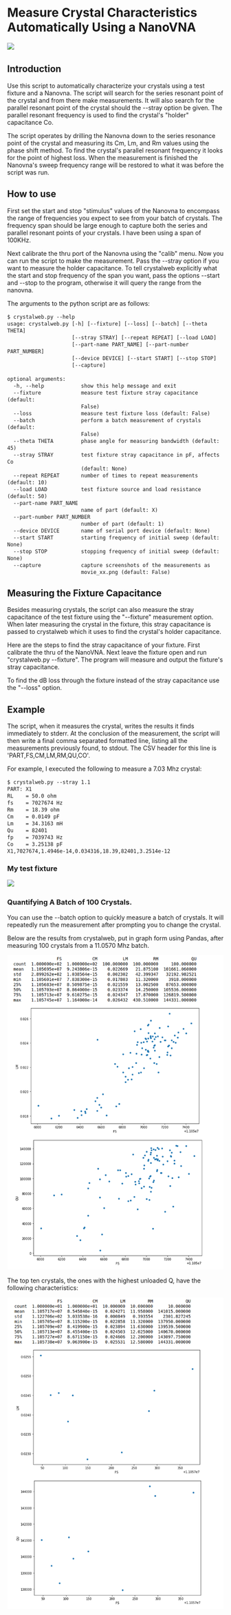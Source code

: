                                                                       
# Measure Crystal Characteristics Automatically Using a NanoVNA

![](animation.gif)

## Introduction

Use this script to automatically characterize your crystals
using a test fixture and a Nanovna.  The script will search for 
the series resonant point of the crystal and from there
make measurements.  It will also search for the parallel resonant point 
of the crystal should the --stray option be given.
The parallel resonant frequency is used to find the crystal's "holder"
capacitance Co.

The script operates by drilling the Nanovna down to the series resonance point 
of the crystal and measuring its Cm, Lm, and Rm values using the phase shift 
method.  To find the crystal's parallel resonant frequency it looks for the
point of highest loss.   When the measurement is finished the Nanovna's 
sweep frequency range will be restored to what it was before the script was run.

## How to use

First set the start and stop "stimulus" values of the Nanovna to encompass the range
of frequencies you expect to see from your batch of crystals.  The 
frequency span should be large enough to capture
both the series and parallel resonant points of your crystals.  I
have been using a span of 100KHz.

Next calibrate the thru port of the Nanovna using the "calib" menu.
Now you can run the script to make the measurement.  Pass the --stray option 
if you want to measure the holder capacitance.  To
tell crystalweb explicitly what the start and stop frequency of the span you
want, pass the options --start and --stop to the program, otherwise it
will query the range from the nanovna.

The arguments to the python script are as follows:

                                                                 
```
$ crystalweb.py --help
usage: crystalweb.py [-h] [--fixture] [--loss] [--batch] [--theta THETA]
                     [--stray STRAY] [--repeat REPEAT] [--load LOAD]
                     [--part-name PART_NAME] [--part-number PART_NUMBER]
                     [--device DEVICE] [--start START] [--stop STOP]
                     [--capture]

optional arguments:
  -h, --help            show this help message and exit
  --fixture             measure test fixture stray capacitance (default:
                        False)
  --loss                measure test fixture loss (default: False)
  --batch               perform a batch measurement of crystals (default:
                        False)
  --theta THETA         phase angle for measuring bandwidth (default: 45)
  --stray STRAY         test fixture stray capacitance in pF, affects Co
                        (default: None)
  --repeat REPEAT       number of times to repeat measurements (default: 10)
  --load LOAD           test fixture source and load resistance (default: 50)
  --part-name PART_NAME
                        name of part (default: X)
  --part-number PART_NUMBER
                        number of part (default: 1)
  --device DEVICE       name of serial port device (default: None)
  --start START         starting frequency of initial sweep (default: None)
  --stop STOP           stopping frequency of initial sweep (default: None)
  --capture             capture screenshots of the measurements as
                        movie_xx.png (default: False)
```


## Measuring the Fixture Capacitance

Besides measuring crystals, the script can also measure the
stray capacitance of the test fixture using the "--fixture" measurement option.
When later measuring the crystal in the fixture, this stray capacitance is passed to crystalweb 
which it uses to find the crystal's holder capacitance.

Here are the steps to find the stray capacitance of your fixture. 
First calibrate the thru of the NanoVNA.  Next leave the fixture open 
and run "crystalweb.py --fixture".  The program will measure and output
the fixture's stray capacitance.

To find the dB loss through the fixture instead of the stray capacitance use the "--loss" option. 

## Example

The script, when it measures the crystal, writes the results it finds
immediately to stderr.  At the conclusion of the measurement, the script 
will then write a final comma separated 
formatted line, listing all the measurements previously found, to stdout.
The CSV header for this line is 'PART,FS,CM,LM,RM,QU,CO'.

For example, I executed the following to measure a 7.03 Mhz crystal:

```
$ crystalweb.py --stray 1.1
PART: X1
RL    = 50.0 ohm
fs    = 7027674 Hz
Rm    = 18.39 ohm
Cm    = 0.0149 pF
Lm    = 34.3163 mH
Qu    = 82401
fp    = 7039743 Hz
Co    = 3.25138 pF
X1,7027674,1.4946e-14,0.034316,18.39,82401,3.2514e-12
```

### My test fixture

![](fixture.jpg)

### Quantifying A Batch of 100 Crystals.

You can use the --batch option to quickly
measure a batch of crystals.  It will repeatedly run
the measurement after prompting you to change the crystal.

Below are the results from crystalweb, put in
graph form using Pandas, after measuring
100 crystals from a 11.0570 Mhz batch.

![](batch.png)

The top ten crystals, the ones with the highest unloaded Q,
have the following characteristics:

![](topten.png)


